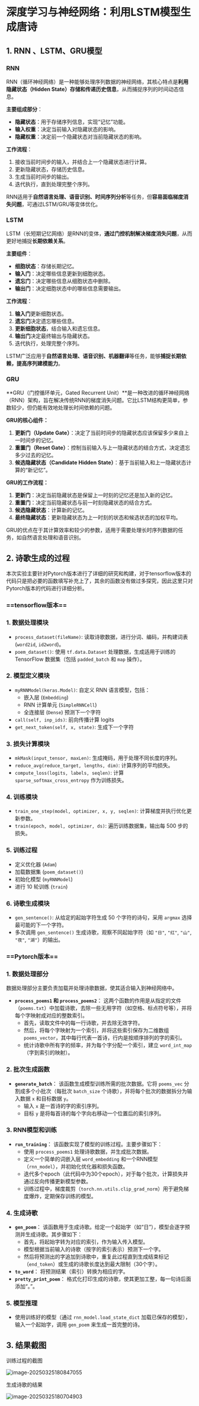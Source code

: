 # 深度学习与神经网络：利用LSTM模型生成唐诗

##  1. RNN 、LSTM、GRU模型

### RNN

RNN（循环神经网络）是一种能够处理序列数据的神经网络，其核心特点是**利用隐藏状态（Hidden State）存储和传递历史信息**，从而捕捉序列的时间动态信息。

**主要组成部分**：

- **隐藏状态**：用于存储序列信息，实现“记忆”功能。
- **输入权重**：决定当前输入对隐藏状态的影响。
- **隐藏权重**：决定前一个隐藏状态对当前隐藏状态的影响。

**工作流程**：

1. 接收当前时间步的输入，并结合上一个隐藏状态进行计算。
2. 更新隐藏状态，存储历史信息。
3. 生成当前时间步的输出。
4. 迭代执行，直到处理完整个序列。

RNN适用于**自然语言处理、语音识别、时间序列分析**等任务，但**容易面临梯度消失问题**，可通过LSTM/GRU等变体优化。

### LSTM

LSTM（长短期记忆网络）是RNN的变体，**通过门控机制解决梯度消失问题**，从而更好地捕捉**长期依赖关系**。

**主要组件**：

- **细胞状态**：存储长期记忆。
- **输入门**：决定哪些信息更新到细胞状态。
- **遗忘门**：决定哪些信息从细胞状态中删除。
- **输出门**：决定细胞状态中的哪些信息需要输出。

**工作流程**：

1. **输入门**更新细胞状态。
2. **遗忘门**决定遗忘哪些信息。
3. **更新细胞状态**，结合输入和遗忘信息。
4. **输出门**决定最终输出与隐藏状态。
5. 迭代执行，处理完整个序列。

LSTM广泛应用于**自然语言处理、语音识别、机器翻译**等任务，能够**捕捉长期依赖，提高序列建模能力**。

### GRU

**GRU（门控循环单元，Gated Recurrent Unit）**是一种改进的循环神经网络（RNN）架构，旨在解决传统RNN的梯度消失问题。它比LSTM结构更简单，参数较少，但仍能有效地处理长时间依赖的问题。

**GRU的核心组件：**

1. **更新门（Update Gate）**：决定了当前时间步的隐藏状态应该保留多少来自上一时间步的记忆。
2. **重置门（Reset Gate）**：控制当前输入与上一隐藏状态的结合方式，决定遗忘多少过去的记忆。
3. **候选隐藏状态（Candidate Hidden State）**：基于当前输入和上一隐藏状态计算的“新记忆”。

**GRU的工作流程：**

1. **更新门**：决定当前隐藏状态是保留上一时刻的记忆还是加入新的记忆。
2. **重置门**：决定当前隐藏状态与前一时刻隐藏状态的结合方式。
3. **候选隐藏状态**：计算新的记忆。
4. **最终隐藏状态**：更新隐藏状态为上一时刻的状态和候选状态的加权平均。

GRU的优点在于其计算效率和较少的参数，适用于需要处理长时序列数据的任务，如自然语言处理和语音识别。

##  2. 诗歌生成的过程

本次实验主要针对Pytorch版本进行了详细的研究和构建，对于tensorflow版本的代码只是把必要的函数填写补充上了，其余的函数没有做过多探究，因此这里只对Pytorch版本的代码进行详细分析。

### ==tensorflow版本==

### 1. **数据处理模块**

- `process_dataset(fileName)`: 读取诗歌数据，进行分词、编码，并构建词表 (`word2id`, `id2word`)。
- `poem_dataset()`: 使用 `tf.data.Dataset` 处理数据，生成适用于训练的 TensorFlow 数据集（包括 `padded_batch` 和 `map` 操作）。

### 2. **模型定义模块**

- `myRNNModel(keras.Model)`: 自定义 RNN 语言模型，包括：
  - 嵌入层 (`Embedding`)
  - RNN 计算单元 (`SimpleRNNCell`)
  - 全连接层 (`Dense`) 预测下一个字符
- `call(self, inp_ids)`: 前向传播计算 logits
- `get_next_token(self, x, state)`: 生成下一个字符

### 3. **损失计算模块**

- `mkMask(input_tensor, maxLen)`: 生成掩码，用于处理不同长度的序列。
- `reduce_avg(reduce_target, lengths, dim)`: 计算序列的平均损失。
- `compute_loss(logits, labels, seqlen)`: 计算 `sparse_softmax_cross_entropy` 作为训练损失。

### 4. **训练模块**

- `train_one_step(model, optimizer, x, y, seqlen)`: 计算梯度并执行优化更新参数。
- `train(epoch, model, optimizer, ds)`: 遍历训练数据集，输出每 500 步的损失。

### 5. **训练过程**

- 定义优化器 (`Adam`)
- 加载数据集 (`poem_dataset()`)
- 初始化模型 (`myRNNModel`)
- 进行 10 轮训练 (`train`)

### 6. **诗歌生成模块**

- `gen_sentence()`: 从给定的起始字符生成 50 个字符的诗句，采用 `argmax` 选择最可能的下一个字符。
- 多次调用 `gen_sentence()` 生成诗歌，观察不同起始字符（如 `"日"`, `"红"`, `"山"`, `"夜"`, `"湖"`）的输出。


### ==Pytorch版本==

### 1. **数据处理部分**

数据处理部分主要负责加载并处理诗歌数据，使其适合输入到神经网络中。

- **`process_poems1` 和 `process_poems2`**： 这两个函数的作用是从指定的文件（`poems.txt`）中加载诗歌，去除一些无用字符（如空格、标点符号等），并将每个字映射成对应的整数索引。
  - 首先，读取文件中的每一行诗歌，并去除无效字符。
  - 然后，将每个字映射为一个索引，并将这些索引保存为二维数组 `poems_vector`，其中每行代表一首诗，行内是按顺序排列的字的索引。
  - 统计诗歌中所有字的频率，并为每个字分配一个索引，建立 `word_int_map`（字到索引的映射）。

### 2. **批次生成函数**

- **`generate_batch`**： 该函数生成模型训练所需的批次数据。它将 `poems_vec` 分割成多个小批次（每批次 `batch_size` 个诗歌），并将每个批次的数据拆分为输入数据 `x` 和目标数据 `y`。
  - 输入 `x` 是一首诗的字的索引序列。
  - 目标 `y` 是将每首诗的每个字向右移动一个位置后的索引序列。

### 3. **RNN模型和训练**

- **`run_training`**： 该函数实现了模型的训练过程。主要步骤如下：
  - 使用 `process_poems1` 处理诗歌数据，并生成批次数据。
  - 定义一个简单的词嵌入层 `word_embedding` 和一个RNN模型（`rnn_model`），并初始化优化器和损失函数。
  - 迭代多个epoch（此代码中为30个epoch），对于每个批次，计算损失并通过反向传播更新模型参数。
  - 训练过程中，梯度裁剪（`torch.nn.utils.clip_grad_norm`）用于避免梯度爆炸，定期保存训练的模型。

### 4. **生成诗歌**

- **`gen_poem`**： 该函数用于生成诗歌。给定一个起始字（如“日”），模型会逐字预测并生成诗歌。其步骤如下：
  - 首先，将起始字转为对应的索引，作为输入传入模型。
  - 模型根据当前输入的诗歌（按字的索引表示）预测下一个字。
  - 然后将预测出的字追加到诗歌中，重复此过程直到生成结束标记（`end_token`）或生成的诗歌长度达到最大限制（30个字）。
- **`to_word`**： 将预测结果（索引）转换为相应的字。
- **`pretty_print_poem`**： 格式化打印生成的诗歌，使其更加工整，每一句诗后面添加“。”。

### 5. **模型推理**

- 使用训练好的模型（通过 `rnn_model.load_state_dict` 加载已保存的模型），输入一个起始字，调用 `gen_poem` 来生成一首完整的诗。

## 3. 结果截图

训练过程的截图

![image-20250325180847055](C:\Users\lenovo\AppData\Roaming\Typora\typora-user-images\image-20250325180847055.png)


生成诗歌的结果

![image-20250325180704903](C:\Users\lenovo\AppData\Roaming\Typora\typora-user-images\image-20250325180704903.png)
